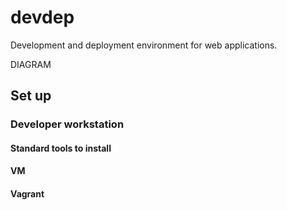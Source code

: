 # devdep
Development and deployment environment for web applications.

DIAGRAM

## Set up

### Developer workstation

#### Standard tools to install

#### VM

#### Vagrant

